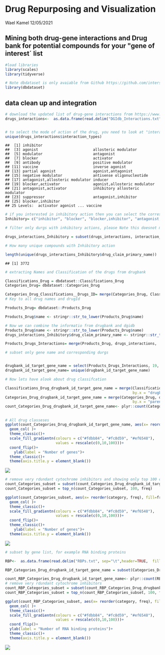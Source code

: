 Drug Repurposing and Visualization
================
Wael Kamel
12/05/2021

## Mining both drug-gene interactions and Drug bank for potential compounds for your "gene of interest´ list

``` r
#load libraries 
library(scales)
library(tidyverse)
```

``` r
# Note dbdataset is only avaiable from Github https://github.com/interstellar-Consultation-Services/dbdataset
library(dbdataset)
```

## data clean up and integration

``` r
# download the updated list of drug-gene interactions from https://www.dgidb.org/
drugs_interactions<-  as.data.frame(read.delim("DGIdb_Interactions.txt", sep="\t",header=TRUE,  fill = TRUE ))


# to select the mode of action of the drug, you need to look at "interaction_types"
unique(drugs_interactions$interaction_types)
```

    ##  [1] inhibitor                                                      
    ##  [3] agonist                         allosteric modulator           
    ##  [5] modulator                       antagonist                     
    ##  [7] blocker                         activator                      
    ##  [9] antibody                        positive modulator             
    ## [11] vaccine                         inverse agonist                
    ## [13] partial agonist                 agonist,antagonist             
    ## [15] negative modulator              antisense oligonucleotide      
    ## [17] antagonist,allosteric modulator inducer                        
    ## [19] blocker,activator               agonist,allosteric modulator   
    ## [21] antagonist,activator            inhibitory allosteric modulator
    ## [23] suppressor                      antagonist,inhibitor           
    ## [25] blocker,inhibitor              
    ## 25 Levels:  activator agonist ... vaccine

``` r
# if you interested in inhibitory action then you can select the corresponding mode of action
Inhibitory= c("inhibitor", "blocker", "blocker,inhibitor", "antagonist,inhibitor", "inhibitory allosteric modulator suppressor")

# filter only durgs with inhibitory actions, please Note this doesnot mean that the drug will direct mode of action

drugs_interactions_Inhibitory = subset(drugs_interactions, interaction_types %in%Inhibitory )

# How many unique compounds with Inhibitory action 

length(unique(drugs_interactions_Inhibitory$drug_claim_primary_name))
```

    ## [1] 3772

``` r
# extracting Names and Classification of the drugs from drugbank

Classifications_Drug = dbdataset::Classifications_Drug
Categories_Drug= dbdataset::Categories_Drug

Categories_Drug_Classifications__Drugs_ID= merge(Categories_Drug, Classifications_Drug,  by.x = "parent_key", by.y = "drugbank_id" )
# Key to all drug names and drugId

Products_Drug= dbdataset::Products_Drug

Products_Drug$name <- stringr::str_to_lower(Products_Drug$name)

# Now we can combine the informatio from drugbank and dgidb 
Products_Drug$name <- stringr::str_to_lower(Products_Drug$name)
drugs_interactions_Inhibitory$drug_claim_primary_name <- stringr::str_to_lower(drugs_interactions_Inhibitory$drug_claim_primary_name)

Products_Drugs_Interactions= merge(Products_Drug, drugs_interactions,  by.x ="name" , by.y = "drug_claim_primary_name")

# subset only gene name and corresponding durgs


drugbank_id_target_gene_name = select(Products_Drugs_Interactions, 19, 20)
drugbank_id_target_gene_name= unique(drugbank_id_target_gene_name)

# Now lets have alook about drug classifcation 

Classifications_Drug_drugbank_id_target_gene_name = merge(Classifications_Drug, drugbank_id_target_gene_name, 
                                                          by.x = "drugbank_id", by.y = "parent_key" )
Categories_Drug_drugbank_id_target_gene_name = merge(Categories_Drug, drugbank_id_target_gene_name, 
                                                          by.x = "parent_key", by.y = "parent_key" )
count_Categories_Drug_drugbank_id_target_gene_name<- plyr::count(Categories_Drug_drugbank_id_target_gene_name,  c("category"))
```

## 

``` r
# All drug classeses 
ggplot(count_Categories_Drug_drugbank_id_target_gene_name, aes(x= reorder(category, freq), fill=freq, y= freq)) +
  geom_col( )+
  theme_classic()+
  scale_fill_gradientn(colours = c("#fdbb84", "#fc8d59", "#ef6548"), 
                       values = rescale(c(0,10,100)))+
  coord_flip()+
    ylab(label = "Number of genes")+
  theme_classic()+
  theme(axis.title.y = element_blank())
```

![](Drug-repurposing-and-visualization_files/figure-markdown_github/unnamed-chunk-3-1.png)

``` r
# remove very rdundant cytochrome inhibitors and showing only top 100 classes
count_Categories_subset = subset(count_Categories_Drug_drugbank_id_target_gene_name,  !(grepl("Cytochrome", count_Categories_Drug_drugbank_id_target_gene_name$category)))
count_Categories_subset = top_n(count_Categories_subset, 100, freq)

ggplot(count_Categories_subset, aes(x= reorder(category, freq), fill=freq, y= freq)) +
  geom_col( )+
  theme_classic()+
  scale_fill_gradientn(colours = c("#fdbb84", "#fc8d59", "#ef6548"), 
                       values = rescale(c(0,10,100)))+
  coord_flip()+
  theme_classic()+
    ylab(label = "Number of genes")+
  theme(axis.title.y = element_blank())
```

![](Drug-repurposing-and-visualization_files/figure-markdown_github/unnamed-chunk-3-2.png)

``` r
# subset by gene list, for example RNA binding proteins

RBP<-  as.data.frame(read.delim("RBPs.txt", sep="\t",header=TRUE,  fill = TRUE ))

RBP_Categories_Drug_drugbank_id_target_gene_name = subset(Categories_Drug_drugbank_id_target_gene_name,gene_name %in% RBP$All_RBPs_thomas )

count_RBP_Categories_Drug_drugbank_id_target_gene_name<- plyr::count(RBP_Categories_Drug_drugbank_id_target_gene_name,  c("category"))
# remove very rdundant cytochrome inhibitors
count_RBP_Categories_subset = subset(count_RBP_Categories_Drug_drugbank_id_target_gene_name,  !(grepl("Cytochrome", count_RBP_Categories_Drug_drugbank_id_target_gene_name$category)))
count_RBP_Categories_subset = top_n(count_RBP_Categories_subset, 100, freq)

ggplot(count_RBP_Categories_subset, aes(x= reorder(category, freq), fill=freq, y= freq)) +
  geom_col( )+
  theme_classic()+
  scale_fill_gradientn(colours = c("#fdbb84", "#fc8d59", "#ef6548"), 
                       values = rescale(c(0,10,100)))+
  coord_flip()+
  ylab(label = "Number of RNA binding proteins")+
  theme_classic()+
  theme(axis.title.y = element_blank())
```

![](Drug-repurposing-and-visualization_files/figure-markdown_github/unnamed-chunk-4-1.png)
